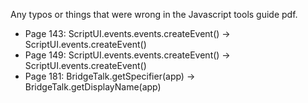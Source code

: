 Any typos or things that were wrong in the Javascript tools guide pdf.

- Page 143: ScriptUI.events.events.createEvent() -> ScriptUI.events.createEvent()
- Page 149: ScriptUI.events.events.createEvent() -> ScriptUI.events.createEvent()
- Page 181: BridgeTalk.getSpecifier(app) -> BridgeTalk.getDisplayName(app)